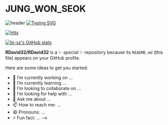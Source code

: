 # JUNG_WON_SEOK 

![header](https://capsule-render.vercel.app/api?type=waving&color=6994CDEE&text=&animation=twinkling&height=80)
[![Typing SVG](https://readme-typing-svg.demolab.com?font=Alkatra&weight=500&size=45&duration=3500&pause=3&color=6994CDEE&center=false&vCenter=false&multiline=true&repeat=true&width=1000&height=100&lines=Welcome+to+RDavid32+GitHub!👋)](https://git.io/typing-svg)

[![Hits](https://hits.seeyoufarm.com/api/count/incr/badge.svg?url=https%3A%2F%2Fgithub.com%2FRDavid32&count_bg=%23C2E3F9&title_bg=%2349B7FF&icon=&icon_color=%23E7E7E7&title=hits&edge_flat=false)](https://hits.seeyoufarm.com)

[![bi-sz's GitHub stats](https://github-readme-stats.vercel.app/api?username=RDavid32&include_all_commits=true&show_icons=true&theme=cobalt)](https://github.com/bi-sz/github-readme-stats)



**RDavid32/RDavid32** is a ✨ _special_ ✨ repository because its `README.md` (this file) appears on your GitHub profile.

Here are some ideas to get you started:

- 🔭 I’m currently working on ...
- 🌱 I’m currently learning ...
- 👯 I’m looking to collaborate on ...
- 🤔 I’m looking for help with ...
- 💬 Ask me about ...
- 📫 How to reach me: ...
- 😄 Pronouns: ...
- ⚡ Fun fact: ...
-->
